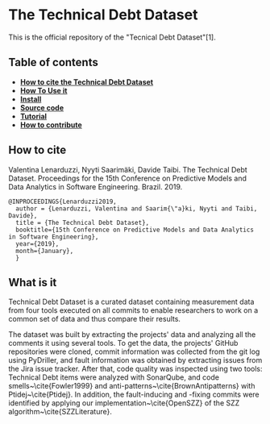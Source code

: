 # The Technical Debt Dataset

This is the official repository of the "Tecnical Debt Dataset"[1]. 



## Table of contents
* **[How to cite the Technical Debt Dataset](#how-to-cite)**
* **[How To Use it](#requirements)**
* **[Install](#install)**
* **[Source code](#source-code)**
* **[Tutorial](#tutorial)**
* **[How to contribute](#how-to-contribute)**

## How to cite 
Valentina Lenarduzzi, Nyyti Saarimäki, Davide Taibi. The Technical Debt Dataset. Proceedings for the 15th Conference on Predictive Models and Data Analytics in Software Engineering. Brazil. 2019. 

```
@INPROCEEDINGS{Lenarduzzi2019,
  author = {Lenarduzzi, Valentina and Saarim{\"a}ki, Nyyti and Taibi, Davide},
  title = {The Technical Debt Dataset},
  booktitle={15th Conference on Predictive Models and Data Analytics in Software Engineering}, 
  year={2019}, 
  month={January},
  }
```

## What is it

Technical Debt Dataset  is a curated dataset containing measurement data from four tools executed on all commits to enable researchers to work on a common set of data and thus compare their results.

The dataset was built by extracting the projects' data and analyzing all the comments it using several tools. To get the data, the projects' GitHub repositories were cloned, commit information was collected from the git log using PyDriller, and fault information was obtained by extracting issues from the Jira issue tracker. After that, code quality was inspected using two tools: Technical Debt items were analyzed with SonarQube, and code smells~\cite{Fowler1999} and anti-patterns~\cite{BrownAntipatterns} with Ptidej~\cite{Ptidej}. In addition, the fault-inducing and -fixing commits were identified by applying our implementation~\cite{OpenSZZ} of the SZZ algorithm~\cite{SZZLiterature}.



 

